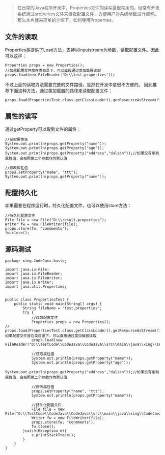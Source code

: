 > 在日常的Java程序开发中，Properties文件的读写是很常用的。经常有开发系统通过properties文件来当做配置文件，方便用户对系统参数进行调整。
> 那么本片就来简单的介绍下，如何使用Properties。

## 文件的读取

Properties类提供了Load方法，支持以inputstream为参数，读取配置文件。因此可以这样：
```
Properties props = new Properties();
//如果配置文件放在类目录下，可以直接通过类加载器读取
props.load(new FileReader("D:\\test.properties"));
```
不过上面的读取方法需要完整的文件路径，显然在开发中是很不方便的。
因此推荐下面这种方法，通过类加载器的路径来读取配置文件：
```
props.load(PropertiesTest.class.getClassLoader().getResourceAsStream(fileName));
```

## 属性的读写

通过getProperty可以取到文件的属性：
```
//获取属性值
System.out.println(props.getProperty("name"));
System.out.println(props.getProperty("age"));
System.out.println(props.getProperty("address","dalian"));//如果没有拿到属性值，会按照第二个参数作为默认值
			
//修改属性值
props.setProperty("name", "ttt");
System.out.println(props.getProperty("name"));
```

## 配置持久化

如果需要在程序运行时，持久化配置文件，也可以使用store方法：
```
//持久化配置文件
File file = new File("D:\\result.properties");
Writer fw = new FileWriter(file);
props.store(fw, "conmments");
fw.close();
```
## 源码测试

```
package xing.CodeJava.basic;

import java.io.File;
import java.io.FileReader;
import java.io.FileWriter;
import java.io.Writer;
import java.util.Properties;


public class PropertiesTest {
	public static void main(String[] args) {
		String fileName = "test.properties";
		try {
			//读取配置文件
			Properties props = new Properties();
//			props.load(PropertiesTest.class.getClassLoader().getResourceAsStream(fileName));//如果配置文件放在类目录下，可以直接通过类加载器读取
			props.load(new FileReader("D:\\TestCode\\CodeJava\\CodeJava\\src\\main\\java\\xing\\CodeJava\\basic\\test.properties"));
			
			//获取属性值
			System.out.println(props.getProperty("name"));
			System.out.println(props.getProperty("age"));
			System.out.println(props.getProperty("address","dalian"));//如果没有拿到属性值，会按照第二个参数作为默认值
			
			//修改属性值
			props.setProperty("name", "ttt");
			System.out.println(props.getProperty("name"));
			
			//持久化配置文件
			File file = new File("D:\\TestCode\\CodeJava\\CodeJava\\src\\main\\java\\xing\\CodeJava\\basic\\result.properties");
			Writer fw = new FileWriter(file);
			props.store(fw, "conmments");
			fw.close();
		}catch(Exception e){
			e.printStackTrace();
		}
	}
}
```
